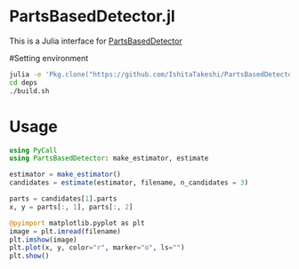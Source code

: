 PartsBasedDetector.jl
=====================

This is a Julia interface for [PartsBasedDetector](https://github.com/wg-perception/PartsBasedDetector)

#Setting environment

```sh
julia -e 'Pkg.clone("https://github.com/IshitaTakeshi/PartsBasedDetector.jl.git")'
cd deps
./build.sh
```

# Usage

```julia
using PyCall
using PartsBasedDetector: make_estimator, estimate

estimator = make_estimator()
candidates = estimate(estimator, filename, n_candidates = 3)

parts = candidates[1].parts
x, y = parts[:, 1], parts[:, 2]

@pyimport matplotlib.pyplot as plt
image = plt.imread(filename)
plt.imshow(image)
plt.plot(x, y, color="r", marker="o", ls="")
plt.show()
```
